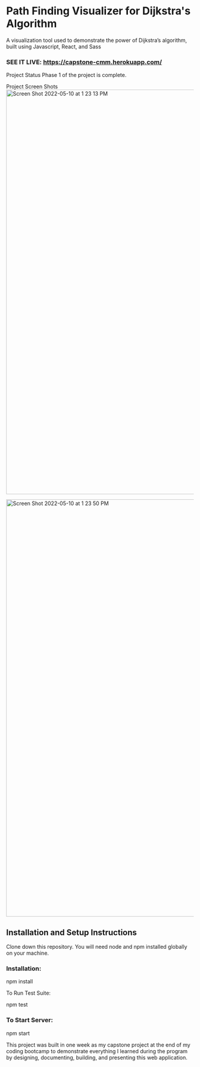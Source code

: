# Path Finding Visualizer for Dijkstra's Algorithm

A visualization tool used to demonstrate the power of Dijkstra’s algorithm, built using Javascript, React, and Sass

### SEE IT LIVE: https://capstone-cmm.herokuapp.com/

Project Status
Phase 1 of the project is complete.

Project Screen Shots
<img width="1084" alt="Screen Shot 2022-05-10 at 1 23 13 PM" src="https://user-images.githubusercontent.com/62725303/167686767-11884423-f597-404d-b9ce-09cfdc4ebd9e.png">

<img width="1118" alt="Screen Shot 2022-05-10 at 1 23 50 PM" src="https://user-images.githubusercontent.com/62725303/167686800-e1a85444-5596-4fe6-af5a-12c1e48475ae.png">

## Installation and Setup Instructions

Clone down this repository. You will need node and npm installed globally on your machine.

### Installation:

  npm install

To Run Test Suite:

  npm test

### To Start Server:

  npm start


This project was built in one week as my capstone project at the end of my coding bootcamp to demonstrate everything I learned during the program by designing, documenting, building, and presenting this web application.

